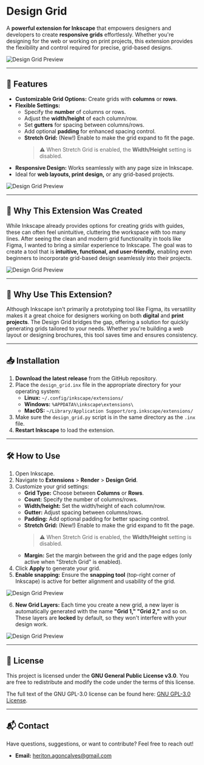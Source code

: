 # **Design Grid**

A **powerful extension for Inkscape** that empowers designers and developers to create **responsive grids** effortlessly. Whether you're designing for the web or working on print projects, this extension provides the flexibility and control required for precise, grid-based designs.

![Design Grid Preview](./README/images/image1.png)

---

## 🌟 Features

- **Customizable Grid Options:** Create grids with **columns** or **rows**.
- **Flexible Settings:**
  - Specify the **number** of columns or rows.
  - Adjust the **width/height** of each column/row.
  - Set **gutters** for spacing between columns/rows.
  - Add optional **padding** for enhanced spacing control.
  - **Stretch Grid:** (New!) Enable to make the grid expand to fit the page.  
    > ⚠️ When Stretch Grid is enabled, the **Width/Height** setting is disabled.
- **Responsive Design:** Works seamlessly with any page size in Inkscape.
- Ideal for **web layouts, print design,** or any grid-based projects.

![Design Grid Preview](./README/images/image2.png)

---

## 🤔 Why This Extension Was Created

While Inkscape already provides options for creating grids with guides, these can often feel unintuitive, cluttering the workspace with too many lines. After seeing the clean and modern grid functionality in tools like Figma, I wanted to bring a similar experience to Inkscape. The goal was to create a tool that is **intuitive, functional, and user-friendly,** enabling even beginners to incorporate grid-based design seamlessly into their projects.

![Design Grid Preview](./README/images/image3.png)

---

## 🚀 Why Use This Extension?

Although Inkscape isn't primarily a prototyping tool like Figma, its versatility makes it a great choice for designers working on both **digital** and **print projects**. The Design Grid bridges the gap, offering a solution for quickly generating grids tailored to your needs. Whether you're building a web layout or designing brochures, this tool saves time and ensures consistency.

---

## 📥 Installation

1. **Download the latest release** from the GitHub repository.
2. Place the `design_grid.inx` file in the appropriate directory for your operating system:
    - **Linux:** `~/.config/inkscape/extensions/`
    - **Windows:** `%APPDATA%\inkscape\extensions\`
    - **MacOS:** `~/Library/Application Support/org.inkscape/extensions/`
3. Make sure the `design_grid.py` script is in the same directory as the `.inx` file.
4. **Restart Inkscape** to load the extension.

---

## 🛠️ How to Use

1. Open Inkscape.
2. Navigate to **Extensions** > **Render** > **Design Grid**.
3. Customize your grid settings:
    - **Grid Type:** Choose between **Columns** or **Rows**.
    - **Count:** Specify the number of columns/rows.
    - **Width/height:** Set the width/height of each column/row.
    - **Gutter:** Adjust spacing between columns/rows.
    - **Padding:** Add optional padding for better spacing control.
    - **Stretch Grid:** (New!) Enable to make the grid expand to fit the page.  
      > ⚠️ When Stretch Grid is enabled, the **Width/Height** setting is disabled.
    - **Margin:** Set the margin between the grid and the page edges (only active when "Stretch Grid" is enabled).
4. Click **Apply** to generate your grid.
5. **Enable snapping:** Ensure the **snapping tool** (top-right corner of Inkscape) is active for better alignment and usability of the grid.

![Design Grid Preview](./README/images/snapping.png)

6. **New Grid Layers:** Each time you create a new grid, a new layer is automatically generated with the name **"Grid 1," "Grid 2,"** and so on. These layers are **locked** by default, so they won't interfere with your design work.

![Design Grid Preview](./README/images/layers.png)

---

## 📝 License

This project is licensed under the **GNU General Public License v3.0**. You are free to redistribute and modify the code under the terms of this license.

The full text of the GNU GPL-3.0 license can be found here: [GNU GPL-3.0 License](https://www.gnu.org/licenses/gpl-3.0.html).

---

## 📬 Contact

Have questions, suggestions, or want to contribute? Feel free to reach out!
- **Email:** heriton.agoncalves@gmail.com